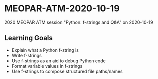 # MEOPAR-ATM-2020-10-19
2020 MEOPAR ATM session "Python: f-strings and Q&amp;A" on 2020-10-19

## Learning Goals

* Explain what a Python f-string is
* Write f-strings
* Use f-strings as an aid to debug Python code
* Format variable values in f-strings
* Use f-strings to compose structured file paths/names
